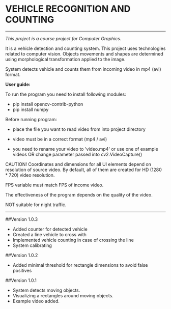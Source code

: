 # **VEHICLE RECOGNITION AND COUNTING**
________________________________________________________________________________________________________________________

_This project is a course project for Computer Graphics._

It is a vehicle detection and counting system. This project uses technologies related to computer vision. 
Objects movements and shapes are determined using morphological transformation applied to the image.

System detects vehicle and counts them from incoming video in mp4 (avi) format.

**User guide:**

To run the program you need to install following modules:

- pip install opencv-contrib-python
- pip install numpy

Before running program:

- place the file you want to read video from into project directory

- video must be in a correct format (mp4 / avi)

- you need to rename your video to 'video.mp4' or use one of example videos OR change parameter passed into cv2.VideoCapture()

CAUTION!
Coordinates and dimensions for all UI elements depend on resolution of source video.
By default, all of them are created for HD (1280 * 720) video resolution.

FPS variable must match FPS of income video. 

The effectiveness of the program depends on the quality of the video.

NOT suitable for night traffic.

________________________________________________________________________________________________________________________

##Version 1.0.3
* Added counter for detected vehicle
* Created a line vehicle to cross with  
* Implemented vehicle counting in case of crossing the line
* System calibrating

##Version 1.0.2
* Added minimal threshold for rectangle dimensions to avoid false positives

##Version 1.0.1
* System detects moving objects.
* Visualizing a rectangles around moving objects.
* Example video added.




